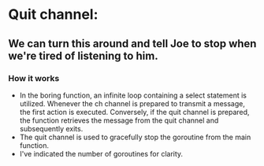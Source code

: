 # Quit channel: 
## We can turn this around and tell Joe to stop when we're tired of listening to him.
### How it works
- In the boring function, an infinite loop containing a select statement is utilized. Whenever the ch channel is prepared to transmit a message, the first action is executed. Conversely, if the quit channel is prepared, the function retrieves the message from the quit channel and subsequently exits.
- The quit channel is used to gracefully stop the goroutine from the main function.
- I've indicated the number of goroutines for clarity.